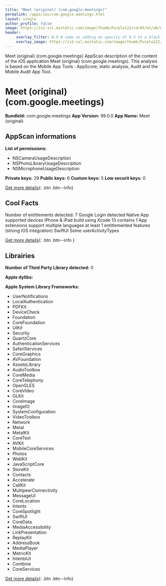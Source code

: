```yaml
---
title: "Meet (original) (com.google.meetings)"
permalink: /apps/ios/com.google.meetings.html
layout: single
author_profile: false
image: https://is1-ssl.mzstatic.com/image/thumb/Purple122/v4/03/e1/a6/03e1a633-9bbf-5f77-1ac9-1e36b19806ef/MeetIconOriginal-0-1x_U007emarketing-0-0-0-6-0-0-85-220.png/512x512bb.jpg
header: 
     overlay_filter: 0.5 # same as adding an opacity of 0.5 to a black background
     overlay_image: https://is1-ssl.mzstatic.com/image/thumb/Purple122/v4/03/e1/a6/03e1a633-9bbf-5f77-1ac9-1e36b19806ef/MeetIconOriginal-0-1x_U007emarketing-0-0-0-6-0-0-85-220.png/512x512bb.jpg
---
```

Meet (original) (com.google.meetings) AppScan description of the content of the iOS application Meet (original) (com.google.meetings). This analysis is based on the Mobile App Tools : AppScore, static analysis, Audit and the Mobile Audit App Tool.

# Meet (original) (com.google.meetings)

**BundleId:** com.google.meetings
**App Version:** 99.0.0
**App Name:** Meet (original)


## AppScan informations 

**List of permissions:** 
- NSCameraUsageDescription
- NSPhotoLibraryUsageDescription
- NSMicrophoneUsageDescription
  
  
**Private keys:** 29
**Public keys:** 6
**Custom keys:** 5
**Low securit keys:** 0
  
[Get more details](/pricing.html){: .btn .btn--info}

## Cool Facts

Number of entitlements detected: 7
Google Login detected
Native App
supported devices iPhone & iPad
build using Xcode 13
contains 1 App extensions
support multiple languages
at least 1 entitlemented features (strong iOS integration)
SwiftUI
Some userActivityTypes
  
[Get more details](/pricing.html){: .btn .btn--info }

## Librairies 
**Number of Third Party Library detected:** 0


**Apple dylibs:**


**Apple System Library Frameworks:**
- UserNotifications
- LocalAuthentication
- PDFKit
- DeviceCheck
- Foundation
- CoreFoundation
- UIKit
- Security
- QuartzCore
- AuthenticationServices
- SafariServices
- CoreGraphics
- AVFoundation
- AssetsLibrary
- AudioToolbox
- CoreMedia
- CoreTelephony
- OpenGLES
- CoreVideo
- GLKit
- CoreImage
- ImageIO
- SystemConfiguration
- VideoToolbox
- Network
- Metal
- MetalKit
- CoreText
- AVKit
- MobileCoreServices
- Photos
- WebKit
- JavaScriptCore
- StoreKit
- Contacts
- Accelerate
- CallKit
- MultipeerConnectivity
- MessageUI
- CoreLocation
- Intents
- CoreSpotlight
- SwiftUI
- CoreData
- MediaAccessibility
- LinkPresentation
- ReplayKit
- AddressBook
- MediaPlayer
- MetricKit
- IntentsUI
- Combine
- CoreServices


  
[Get more details](/pricing.html){: .btn .btn--info}

